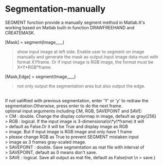 # Segmentation-manually
SEGMENT function provide a manually segment method in Matlab.It's working based on Matlab built-in function DRAWFREEHAND and CREATEMASK.


\[Mask] = segment(Image,\_\_\_) <br>
>show input image at left side. Enable user to segment on image manually and generate the mask as output.Input image data must with format X*Y*frame. Or if input image is RGB image, the format must be X\*Y\*RGB\*frame.

\[Mask,Edge] = segment(Image,\_\_\_) <br>
>not only output the segmentation area but also output the edge.
<br>
If not satiftied with previous segmentation, enter 'Y' or 'y' to redraw the segmentation.Otherwise, press enter to do the next frame.
<br>
optional input arguments including CM, RGB, SAVEPOINT and SAVE:<br>
>      CM :         double. Change the display colormap in image, default as gray(256) <br>
>      RGB :        logical. If the input image is 3-dimensional(x\*y\*frame) it will <br>
>                   default as False.Or it will be True and display image as RGB <br>
>                   image. But if input image is RGB image and only have 1 frame <br>
>                   please change RGB as True to prevent SEGMENT mistaken input <br>
>                   image as 3 frames gray-scaled image. <br>
>      SAVEPOINT :  double. Save segmentation as mat file with interval of <br>
>                   SAVEPOINT, default as 0 means don't save. <br>
>      SAVE :       logical. Save all output as mat file, default as False(not \n
>                   save.)
